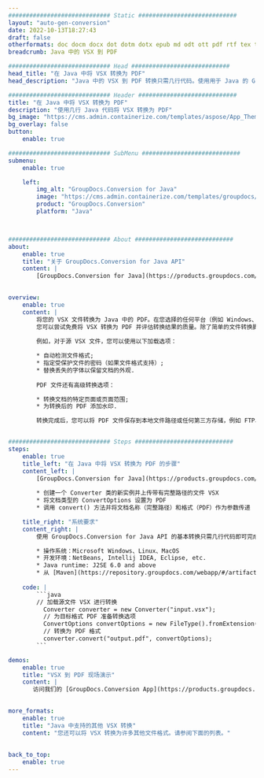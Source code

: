 ```yaml
---
############################# Static ############################
layout: "auto-gen-conversion"
date: 2022-10-13T18:27:43
draft: false
otherformats: doc docm docx dot dotm dotx epub md odt ott pdf rtf tex txt vdx vsdm vsdx vssm vssx vstm vstx vsx vtx xps
breadcrumb: Java 中的 VSX 到 PDF

############################# Head ############################
head_title: "在 Java 中将 VSX 转换为 PDF"
head_description: "Java 中的 VSX 到 PDF 转换只需几行代码。使用用于 Java 的 GroupDocs 文档转换 API 转换 160 多种文件格式"

############################# Header ############################
title: "在 Java 中将 VSX 转换为 PDF"
description: "使用几行 Java 代码将 VSX 转换为 PDF"
bg_image: "https://cms.admin.containerize.com/templates/aspose/App_Themes/V3/images/bg/header1.png"
bg_overlay: false
button:
    enable: true

############################# SubMenu ############################
submenu:
    enable: true

    left:
        img_alt: "GroupDocs.Conversion for Java"
        image: "https://cms.admin.containerize.com/templates/groupdocs/images/product-logos/90x90-noborder/groupdocs-conversion-java.png"
        product: "GroupDocs.Conversion"
        platform: "Java"



############################# About ############################
about:
    enable: true
    title: "关于 GroupDocs.Conversion for Java API"
    content: |
        [GroupDocs.Conversion for Java](https://products.groupdocs.com/conversion/java/) 是一种高级文件格式转换 API，用于在 Microsoft Office、OpenDocument、PDF、HTML、电子邮件、CAD 等流行图像和文档格式之间进行转换。只需几行代码即可完成更多工作。本机 API 会自动检测原始文档的格式，并提供许多选项来自定义转换后的文档。除了从文档中提取信息的功能外，它还默认支持将转换结果缓存到本地磁盘。但是，任何类型的缓存存储都可以通过实施适当的接口来支持 - Amazon S3、Dropbox、Google Drive、Windows Azure、Reddis 或任何其他接口。
    

overview:
    enable: true
    content: |
        将您的 VSX 文件转换为 Java 中的 PDF。在您选择的任何平台（例如 Windows、Linux、macOS）上，只需几行 Java 代码。
        您可以尝试免费将 VSX 转换为 PDF 并评估转换结果的质量。除了简单的文件转换脚本外，您还可以尝试更复杂的选项来加载 VSX 源文件并存储 PDF 输出。 
        
        例如，对于源 VSX 文件，您可以使用以下加载选项：

        * 自动检测文件格式;
        * 指定受保护文件的密码（如果文件格式支持）;
        * 替换丢失的字体以保留文档的外观.
        
        PDF 文件还有高级转换选项：

        * 转换文档的特定页面或页面范围;
        * 为转换后的 PDF 添加水印.

        转换完成后，您可以将 PDF 文件保存到本地文件路径或任何第三方存储，例如 FTP、Amazon S3、Google Drive、Dropbox 等。请注意 - 转换 VSX到 PDF，您不需要安装任何额外的软件，例如 MS Office、Open Office、Adobe Acrobat Reader 等。


############################# Steps ############################
steps:
    enable: true
    title_left: "在 Java 中将 VSX 转换为 PDF 的步骤"
    content_left: |
        [GroupDocs.Conversion for Java](https://products.groupdocs.com/conversion/java/) 允许开发人员使用几行代码轻松地将 VSX 文件转换为 PDF。
        
        * 创建一个 Converter 类的新实例并上传带有完整路径的文件 VSX
        * 将文档类型的 ConvertOptions 设置为 PDF
        * 调用 convert() 方法并将文档名称（完整路径）和格式（PDF）作为参数传递

    title_right: "系统要求"
    content_right: |
        使用 GroupDocs.Conversion for Java API 的基本转换只需几行代码即可完成。所有主要平台和操作系统都支持我们的 API。在执行以下代码之前，请确保您的系统上安装了以下先决条件。

        * 操作系统：Microsoft Windows、Linux、MacOS
        * 开发环境：NetBeans, Intellij IDEA, Eclipse, etc.
        * Java runtime: J2SE 6.0 and above
        * 从 [Maven](https://repository.groupdocs.com/webapp/#/artifacts/browse/tree/General/repo/com/groupdocs/groupdocs-conversion) 获取最新的 GroupDocs.Conversion for Java
         
    code: |
        ```java    
        // 加载源文件 VSX 进行转换
          Converter converter = new Converter("input.vsx");
          // 为目标格式 PDF 准备转换选项
          ConvertOptions convertOptions = new FileType().fromExtension("pdf").getConvertOptions();
          // 转换为 PDF 格式
          converter.convert("output.pdf", convertOptions);
        ```

demos:
    enable: true
    title: "VSX 到 PDF 现场演示"
    content: |
       访问我们的 [GroupDocs.Conversion App](https://products.groupdocs.app/conversion/family) 网站并立即尝试 VSX 到 PDF 转换。免费演示具有以下好处
          

more_formats:
    enable: true
    title: "Java 中支持的其他 VSX 转换"
    content: "您还可以将 VSX 转换为许多其他文件格式。请参阅下面的列表。"
       
       
back_to_top:
    enable: true
---
```

